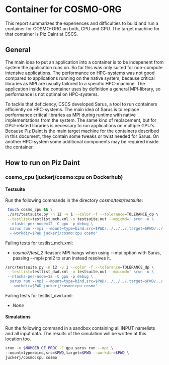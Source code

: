 # Container for COSMO-ORG 
This report summarizes the experiences and difficulties to build and run a container for COSMO-ORG on both, CPU and GPU.
The target machine for that container is Piz Daint at CSCS.

## General
The main idea to put an application into a container is to be indepenent from system the application runs on.
So far this was only suited for non-compute intensive applications. The performance on HPC-systems was not good compared to applications running on the native system,
because critical libraries as MPI are usually tailored to a specific HPC-machine. The application inside the container uses by definition a general MPI-library, so performance is not optimal
on HPC-systems.

To tackle that deficiency, CSCS developed Sarus, a tool to run containers efficiently on HPC-systems. The main idea of Sarus is to replace performance critical
libraries as MPI during runtime with native implementations from the system. The same kind of replacement, but for GPU-related libraries is necessary to run applications
on multiple GPU's.
Because Piz Daint is the main target machine for the containers described in this document, they contain some tweaks or twist needed for Sarus. On another HPC-system some additional components may be required inside the container.

## How to run on Piz Daint
### cosmo_cpu (juckerj/cosmo:cpu on Dockerhub)
#### Testsuite
Run the following commands in the directory *cosmo/test/testsuite*:
```bash
 touch cosmo_cpu && \
 ./src/testsuite.py -n 12 -v 1 --color -f --tolerance=TOLERANCE_dp \
 --testlist=testlist_mch.xml -o testsuite.out --mpicmd=' srun -u \
 --ntasks-per-node=12 -C gpu -p debug \
  sarus run --mpi --mount=type=bind,src=$PWD/../../../,target=$PWD/../../../ \
  --workdir=$PWD juckerj/cosmo:cpu cosmo'
```
Failing tests for testlist_mch.xml:
* *cosmo7/test_2* Reason: MPI hangs when using --mpi option with Sarus, passing --mpi=pmi2 to srun instead resolves it.
```bash
/src/testsuite.py -n 12 -v 1 --color -f --tolerance=TOLERANCE_dp \
 --testlist=testlist_dwd.xml -o testsuite.out --mpicmd=' srun -u \
 --ntasks-per-node=12 -C gpu -p debug \
  sarus run --mpi --mount=type=bind,src=$PWD/../../../,target=$PWD/../../../ \
  --workdir=$PWD juckerj/cosmo:cpu cosmo'
  ```
  Failing tests for testlist_dwd.xml:
  * *None*
#### Simulations
Run the following command in a sandbox containing all INPUT namelists and all input data.
The results of the simulation will be written at this location too.
```bash
srun -n $NUMBER_OF_PROC -C gpu sarus run --mpi \
--mount=type=bind,src=$PWD,target=$PWD --workdir=$PWD \
juckerj/cosmo:cpu cosmo
```
